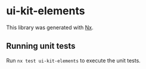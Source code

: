 # ui-kit-elements

This library was generated with [Nx](https://nx.dev).

## Running unit tests

Run `nx test ui-kit-elements` to execute the unit tests.
